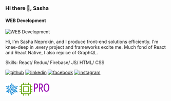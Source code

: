 ### Hi there 👋, Sasha
#### WEB Development 
![WEB Development ](https://github.com/sneprokin/sneprokin/blob/master/photo_2020-09-07_17-28-22.jpg)

Hi, I'm Sasha Neprokin, and I produce front-end solutions efficiently. I'm knee-deep in .every project and frameworks excite me. Much fond of React and React Native, I also rejoice of GraphQL. 

Skills:  React/ Redux/ Firebase/ JS/ HTML/ CSS

[<img src='https://cdn.jsdelivr.net/npm/simple-icons@3.0.1/icons/github.svg' alt='github' height='40'>](https://github.com/sneprokin)  [<img src='https://cdn.jsdelivr.net/npm/simple-icons@3.0.1/icons/linkedin.svg' alt='linkedin' height='40'>](https://www.linkedin.com/in/sasha-neprokin-9658491b2/)  [<img src='https://cdn.jsdelivr.net/npm/simple-icons@3.0.1/icons/facebook.svg' alt='facebook' height='40'>](https://www.facebook.com/sashaaneprokin)  [<img src='https://cdn.jsdelivr.net/npm/simple-icons@3.0.1/icons/instagram.svg' alt='instagram' height='40'>](https://www.instagram.com/sasha.neprokin/)  

<a href='https://archiveprogram.github.com/'><img src='https://raw.githubusercontent.com/acervenky/animated-github-badges/master/assets/acbadge.gif' width='40' height='40'></a> <a href='https://docs.github.com/en/developers'><img src='https://raw.githubusercontent.com/acervenky/animated-github-badges/master/assets/devbadge.gif' width='40' height='40'></a> <a href='https://github.com/pricing'><img src='https://raw.githubusercontent.com/acervenky/animated-github-badges/master/assets/pro.gif' width='50' height='50'></a>
